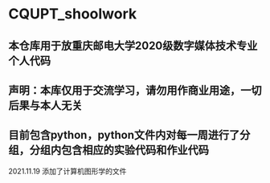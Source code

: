 # CQUPT_shoolwork
本仓库用于放重庆邮电大学2020级数字媒体技术专业个人代码
----------------------------------------------------------------------------------------------------------------------
声明：本库仅用于交流学习，请勿用作商业用途，一切后果与本人无关
----------------------------------------------------------------------------------------------------------------------
目前包含python，python文件内对每一周进行了分组，分组内包含相应的实验代码和作业代码
----------------------------------------------------------------------------------------------------------------------
2021.11.19
添加了计算机图形学的文件
